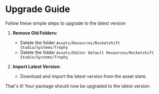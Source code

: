 # Upgrade Guide

Follow these simple steps to upgrade to the latest version

1. **Remove Old Folders:**
    - Delete the folder `Assets/Resources/Rocketshift Studio/Systems/Trophy`
    - Delete the folder `Assets/Editor Default Resources/Rocketshift Studio/Systems/Trophy`
  
2. **Import Latest Version:**
    - Download and import the latest version from the asset store.

That's it! Your package should now be upgraded to the latest version.
